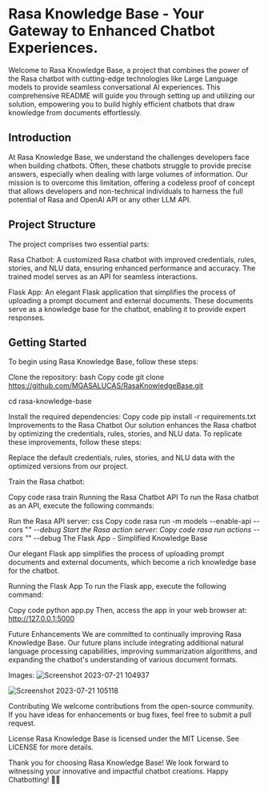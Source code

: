 ﻿# Rasa Knowledge Base - Your Gateway to Enhanced Chatbot Experiences.
 
Welcome to Rasa Knowledge Base, a  project that combines the power of the Rasa chatbot with cutting-edge technologies like Large Language models to provide seamless conversational AI experiences. This comprehensive README will guide you through setting up and utilizing our solution, empowering you to build highly efficient chatbots that draw knowledge from documents effortlessly.


## Introduction
At Rasa Knowledge Base, we understand the challenges developers face when building chatbots. Often, these chatbots struggle to provide precise answers, especially when dealing with large volumes of information. Our mission is to overcome this limitation, offering a codeless proof of concept that allows developers and non-technical individuals to harness the full potential of Rasa and OpenAI API or any other LLM API.

## Project Structure
The project comprises two essential parts:

Rasa Chatbot: A customized Rasa chatbot with improved credentials, rules, stories, and NLU data, ensuring enhanced performance and accuracy. The trained model serves as an API for seamless interactions.

Flask App: An elegant Flask application that simplifies the process of uploading a prompt document and external documents. These documents serve as a knowledge base for the chatbot, enabling it to provide expert responses.

## Getting Started
To begin using Rasa Knowledge Base, follow these steps:

Clone the repository:
bash
Copy code
git clone https://github.com/MGASALUCAS/RasaKnowledgeBase.git

cd rasa-knowledge-base

Install the required dependencies:
Copy code
pip install -r requirements.txt
Improvements to the Rasa Chatbot
Our solution enhances the Rasa chatbot by optimizing the credentials, rules, stories, and NLU data. To replicate these improvements, follow these steps:


Replace the default credentials, rules, stories, and NLU data with the optimized versions from our project.

Train the Rasa chatbot:

Copy code
rasa train
Running the Rasa Chatbot API
To run the Rasa chatbot as an API, execute the following commands:

Run the Rasa API server:
css
Copy code
rasa run -m models --enable-api --cors "*" --debug
Start the Rasa action server:
Copy code
rasa run actions --cors "*" --debug
The Flask App - Simplified Knowledge Base

Our elegant Flask app simplifies the process of uploading prompt documents and external documents, which become a rich knowledge base for the chatbot.

Running the Flask App
To run the Flask app, execute the following command:

Copy code
python app.py
Then, access the app in your web browser at: http://127.0.0.1:5000

Future Enhancements
We are committed to continually improving Rasa Knowledge Base. Our future plans include integrating additional natural language processing capabilities, improving summarization algorithms, and expanding the chatbot's understanding of various document formats.

Images:
![Screenshot 2023-07-21 104937](https://github.com/MGASALUCAS/RasaKnowledgeBase/assets/88959075/de7a0a71-9e46-421e-a881-badd1b61f2ce)


![Screenshot 2023-07-21 105118](https://github.com/MGASALUCAS/RasaKnowledgeBase/assets/88959075/9cbda876-54cf-4222-a2ca-aab9c82fceae)

Contributing
We welcome contributions from the open-source community. If you have ideas for enhancements or bug fixes, feel free to submit a pull request.

License
Rasa Knowledge Base is licensed under the MIT License. See LICENSE for more details.

Thank you for choosing Rasa Knowledge Base! We look forward to witnessing your innovative and impactful chatbot creations. Happy Chatbotting! 🤖💬
